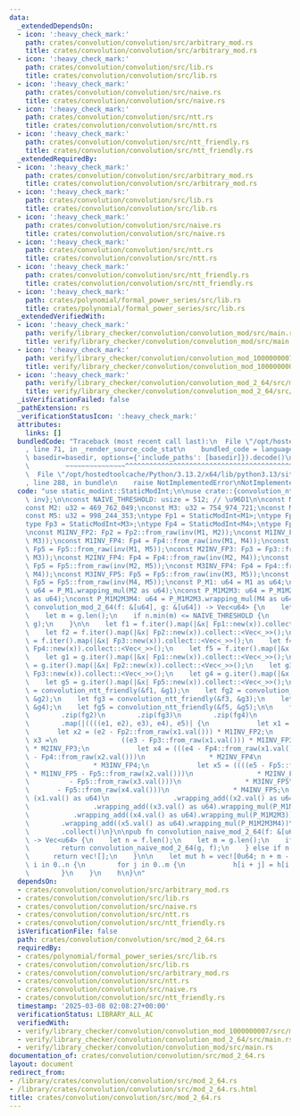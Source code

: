 ```yaml
---
data:
  _extendedDependsOn:
  - icon: ':heavy_check_mark:'
    path: crates/convolution/convolution/src/arbitrary_mod.rs
    title: crates/convolution/convolution/src/arbitrary_mod.rs
  - icon: ':heavy_check_mark:'
    path: crates/convolution/convolution/src/lib.rs
    title: crates/convolution/convolution/src/lib.rs
  - icon: ':heavy_check_mark:'
    path: crates/convolution/convolution/src/naive.rs
    title: crates/convolution/convolution/src/naive.rs
  - icon: ':heavy_check_mark:'
    path: crates/convolution/convolution/src/ntt.rs
    title: crates/convolution/convolution/src/ntt.rs
  - icon: ':heavy_check_mark:'
    path: crates/convolution/convolution/src/ntt_friendly.rs
    title: crates/convolution/convolution/src/ntt_friendly.rs
  _extendedRequiredBy:
  - icon: ':heavy_check_mark:'
    path: crates/convolution/convolution/src/arbitrary_mod.rs
    title: crates/convolution/convolution/src/arbitrary_mod.rs
  - icon: ':heavy_check_mark:'
    path: crates/convolution/convolution/src/lib.rs
    title: crates/convolution/convolution/src/lib.rs
  - icon: ':heavy_check_mark:'
    path: crates/convolution/convolution/src/naive.rs
    title: crates/convolution/convolution/src/naive.rs
  - icon: ':heavy_check_mark:'
    path: crates/convolution/convolution/src/ntt.rs
    title: crates/convolution/convolution/src/ntt.rs
  - icon: ':heavy_check_mark:'
    path: crates/convolution/convolution/src/ntt_friendly.rs
    title: crates/convolution/convolution/src/ntt_friendly.rs
  - icon: ':heavy_check_mark:'
    path: crates/polynomial/formal_power_series/src/lib.rs
    title: crates/polynomial/formal_power_series/src/lib.rs
  _extendedVerifiedWith:
  - icon: ':heavy_check_mark:'
    path: verify/library_checker/convolution/convolution_mod/src/main.rs
    title: verify/library_checker/convolution/convolution_mod/src/main.rs
  - icon: ':heavy_check_mark:'
    path: verify/library_checker/convolution/convolution_mod_1000000007/src/main.rs
    title: verify/library_checker/convolution/convolution_mod_1000000007/src/main.rs
  - icon: ':heavy_check_mark:'
    path: verify/library_checker/convolution/convolution_mod_2_64/src/main.rs
    title: verify/library_checker/convolution/convolution_mod_2_64/src/main.rs
  _isVerificationFailed: false
  _pathExtension: rs
  _verificationStatusIcon: ':heavy_check_mark:'
  attributes:
    links: []
  bundledCode: "Traceback (most recent call last):\n  File \"/opt/hostedtoolcache/Python/3.13.2/x64/lib/python3.13/site-packages/onlinejudge_verify/documentation/build.py\"\
    , line 71, in _render_source_code_stat\n    bundled_code = language.bundle(stat.path,\
    \ basedir=basedir, options={'include_paths': [basedir]}).decode()\n          \
    \         ~~~~~~~~~~~~~~~^^^^^^^^^^^^^^^^^^^^^^^^^^^^^^^^^^^^^^^^^^^^^^^^^^^^^^^^^^^^^^^^^^\n\
    \  File \"/opt/hostedtoolcache/Python/3.13.2/x64/lib/python3.13/site-packages/onlinejudge_verify/languages/rust.py\"\
    , line 288, in bundle\n    raise NotImplementedError\nNotImplementedError\n"
  code: "use static_modint::StaticModInt;\n\nuse crate::{convolution_ntt_friendly,\
    \ inv};\n\nconst NAIVE_THRESHOLD: usize = 512; // \u96D1\n\nconst M1: u32 = 167_772_161;\n\
    const M2: u32 = 469_762_049;\nconst M3: u32 = 754_974_721;\nconst M4: u32 = 880_803_841;\n\
    const M5: u32 = 998_244_353;\ntype Fp1 = StaticModInt<M1>;\ntype Fp2 = StaticModInt<M2>;\n\
    type Fp3 = StaticModInt<M3>;\ntype Fp4 = StaticModInt<M4>;\ntype Fp5 = StaticModInt<M5>;\n\
    \nconst M1INV_FP2: Fp2 = Fp2::from_raw(inv(M1, M2));\nconst M1INV_FP3: Fp3 = Fp3::from_raw(inv(M1,\
    \ M3));\nconst M1INV_FP4: Fp4 = Fp4::from_raw(inv(M1, M4));\nconst M1INV_FP5:\
    \ Fp5 = Fp5::from_raw(inv(M1, M5));\nconst M2INV_FP3: Fp3 = Fp3::from_raw(inv(M2,\
    \ M3));\nconst M2INV_FP4: Fp4 = Fp4::from_raw(inv(M2, M4));\nconst M2INV_FP5:\
    \ Fp5 = Fp5::from_raw(inv(M2, M5));\nconst M3INV_FP4: Fp4 = Fp4::from_raw(inv(M3,\
    \ M4));\nconst M3INV_FP5: Fp5 = Fp5::from_raw(inv(M3, M5));\nconst M4INV_FP5:\
    \ Fp5 = Fp5::from_raw(inv(M4, M5));\nconst P_M1: u64 = M1 as u64;\nconst P_M1M2:\
    \ u64 = P_M1.wrapping_mul(M2 as u64);\nconst P_M1M2M3: u64 = P_M1M2.wrapping_mul(M3\
    \ as u64);\nconst P_M1M2M3M4: u64 = P_M1M2M3.wrapping_mul(M4 as u64);\n\npub fn\
    \ convolution_mod_2_64(f: &[u64], g: &[u64]) -> Vec<u64> {\n    let n = f.len();\n\
    \    let m = g.len();\n    if n.min(m) <= NAIVE_THRESHOLD {\n        return convolution_naive_mod_2_64(f,\
    \ g);\n    }\n\n    let f1 = f.iter().map(|&x| Fp1::new(x)).collect::<Vec<_>>();\n\
    \    let f2 = f.iter().map(|&x| Fp2::new(x)).collect::<Vec<_>>();\n    let f3\
    \ = f.iter().map(|&x| Fp3::new(x)).collect::<Vec<_>>();\n    let f4 = f.iter().map(|&x|\
    \ Fp4::new(x)).collect::<Vec<_>>();\n    let f5 = f.iter().map(|&x| Fp5::new(x)).collect::<Vec<_>>();\n\
    \    let g1 = g.iter().map(|&x| Fp1::new(x)).collect::<Vec<_>>();\n    let g2\
    \ = g.iter().map(|&x| Fp2::new(x)).collect::<Vec<_>>();\n    let g3 = g.iter().map(|&x|\
    \ Fp3::new(x)).collect::<Vec<_>>();\n    let g4 = g.iter().map(|&x| Fp4::new(x)).collect::<Vec<_>>();\n\
    \    let g5 = g.iter().map(|&x| Fp5::new(x)).collect::<Vec<_>>();\n    let fg1\
    \ = convolution_ntt_friendly(&f1, &g1);\n    let fg2 = convolution_ntt_friendly(&f2,\
    \ &g2);\n    let fg3 = convolution_ntt_friendly(&f3, &g3);\n    let fg4 = convolution_ntt_friendly(&f4,\
    \ &g4);\n    let fg5 = convolution_ntt_friendly(&f5, &g5);\n\n    fg1.into_iter()\n\
    \        .zip(fg2)\n        .zip(fg3)\n        .zip(fg4)\n        .zip(fg5)\n\
    \        .map(|((((e1, e2), e3), e4), e5)| {\n            let x1 = e1;\n     \
    \       let x2 = (e2 - Fp2::from_raw(x1.val())) * M1INV_FP2;\n            let\
    \ x3 =\n                ((e3 - Fp3::from_raw(x1.val())) * M1INV_FP3 - Fp3::from_raw(x2.val()))\
    \ * M2INV_FP3;\n            let x4 = (((e4 - Fp4::from_raw(x1.val())) * M1INV_FP4\
    \ - Fp4::from_raw(x2.val()))\n                * M2INV_FP4\n                - Fp4::from_raw(x3.val()))\n\
    \                * M3INV_FP4;\n            let x5 = ((((e5 - Fp5::from_raw(x1.val()))\
    \ * M1INV_FP5 - Fp5::from_raw(x2.val()))\n                * M2INV_FP5\n      \
    \          - Fp5::from_raw(x3.val()))\n                * M3INV_FP5\n         \
    \       - Fp5::from_raw(x4.val()))\n                * M4INV_FP5;\n           \
    \ (x1.val() as u64)\n                .wrapping_add((x2.val() as u64).wrapping_mul(P_M1))\n\
    \                .wrapping_add((x3.val() as u64).wrapping_mul(P_M1M2))\n     \
    \           .wrapping_add((x4.val() as u64).wrapping_mul(P_M1M2M3))\n        \
    \        .wrapping_add((x5.val() as u64).wrapping_mul(P_M1M2M3M4))\n        })\n\
    \        .collect()\n}\n\npub fn convolution_naive_mod_2_64(f: &[u64], g: &[u64])\
    \ -> Vec<u64> {\n    let n = f.len();\n    let m = g.len();\n    if n > m {\n\
    \        return convolution_naive_mod_2_64(g, f);\n    } else if n == 0 {\n  \
    \      return vec![];\n    }\n\n    let mut h = vec![0u64; n + m - 1];\n    for\
    \ i in 0..n {\n        for j in 0..m {\n            h[i + j] = h[i + j].wrapping_add(f[i].wrapping_mul(g[j]));\n\
    \        }\n    }\n    h\n}\n"
  dependsOn:
  - crates/convolution/convolution/src/arbitrary_mod.rs
  - crates/convolution/convolution/src/lib.rs
  - crates/convolution/convolution/src/naive.rs
  - crates/convolution/convolution/src/ntt.rs
  - crates/convolution/convolution/src/ntt_friendly.rs
  isVerificationFile: false
  path: crates/convolution/convolution/src/mod_2_64.rs
  requiredBy:
  - crates/polynomial/formal_power_series/src/lib.rs
  - crates/convolution/convolution/src/lib.rs
  - crates/convolution/convolution/src/arbitrary_mod.rs
  - crates/convolution/convolution/src/ntt.rs
  - crates/convolution/convolution/src/naive.rs
  - crates/convolution/convolution/src/ntt_friendly.rs
  timestamp: '2025-03-08 02:08:27+00:00'
  verificationStatus: LIBRARY_ALL_AC
  verifiedWith:
  - verify/library_checker/convolution/convolution_mod_1000000007/src/main.rs
  - verify/library_checker/convolution/convolution_mod_2_64/src/main.rs
  - verify/library_checker/convolution/convolution_mod/src/main.rs
documentation_of: crates/convolution/convolution/src/mod_2_64.rs
layout: document
redirect_from:
- /library/crates/convolution/convolution/src/mod_2_64.rs
- /library/crates/convolution/convolution/src/mod_2_64.rs.html
title: crates/convolution/convolution/src/mod_2_64.rs
---
```

